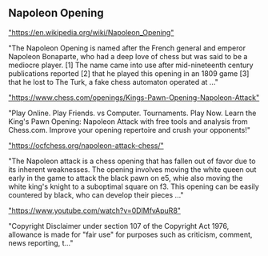 <h2>Napoleon Opening</h2>
<p><a href="https://en.wikipedia.org/wiki/Napoleon_Opening">"https://en.wikipedia.org/wiki/Napoleon_Opening"</a></p>

<p>"The Napoleon Opening is named after the French general and emperor Napoleon Bonaparte, who had a deep love of chess but was said to be a mediocre player. [1] The name came into use after mid-nineteenth century publications reported [2] that he played this opening in an 1809 game [3] that he lost to The Turk, a fake chess automaton operated at ..." </p>

<p><a href="https://www.chess.com/openings/Kings-Pawn-Opening-Napoleon-Attack">"https://www.chess.com/openings/Kings-Pawn-Opening-Napoleon-Attack"</a></p>

<p>"Play Online. Play Friends. vs Computer. Tournaments. Play Now. Learn the King's Pawn Opening: Napoleon Attack with free tools and analysis from Chess.com. Improve your opening repertoire and crush your opponents!" </p>

<p><a href="https://ocfchess.org/napoleon-attack-chess/">"https://ocfchess.org/napoleon-attack-chess/"</a></p>

<p>"The Napoleon attack is a chess opening that has fallen out of favor due to its inherent weaknesses. The opening involves moving the white queen out early in the game to attack the black pawn on e5, whie also moving the white king's knight to a suboptimal square on f3. This opening can be easily countered by black, who can develop their pieces ..." </p>

<p><a href="https://www.youtube.com/watch?v=0DlMfvApuR8">"https://www.youtube.com/watch?v=0DlMfvApuR8"</a></p>

<p>"Copyright Disclaimer under section 107 of the Copyright Act 1976, allowance is made for "fair use" for purposes such as criticism, comment, news reporting, t..." </p>

